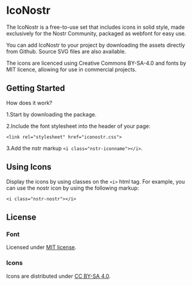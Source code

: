# IcoNostr

The IcoNostr is a free-to-use set that includes icons in solid style, made exclusively for the Nostr Community, packaged as webfont for easy use.

You can add IcoNostr to your project by downloading the assets directly from Github. Source SVG files are also available.

The icons are licenced using Creative Commons BY-SA-4.0 and fonts by MIT licence, allowing for use in commercial projects.

## Getting Started

How does it work? 

1.Start by downloading the package.

2.Include the font stylesheet into the header of your page:

```<link rel="stylesheet" href="iconostr.css">```

3.Add the nstr markup ```<i class="nstr-iconname"></i>```.


## Using Icons

Display the icons by using classes on the ```<i>``` html tag. For example, you can use the nostr icon by using the following markup:

```<i class="nstr-nostr"></i>```

## License


### Font

Licensed under [MIT license](http://opensource.org/licenses/mit-license.html).

### Icons

Icons are distributed under [CC BY-SA 4.0](https://creativecommons.org/licenses/by-sa/4.0/).

